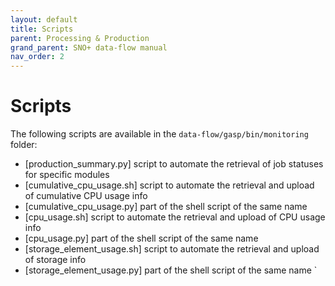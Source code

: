```yaml
---
layout: default
title: Scripts
parent: Processing & Production
grand_parent: SNO+ data-flow manual
nav_order: 2
---
```


# Scripts

The following scripts are available in the `data-flow/gasp/bin/monitoring` folder: 

* [production_summary.py] script to automate the retrieval of job statuses for specific modules 
* [cumulative_cpu_usage.sh] script to automate the retrieval and upload of cumulative CPU usage info 
* [cumulative_cpu_usage.py] part of the shell script of the same name 
* [cpu_usage.sh] script to automate the retrieval and upload of CPU usage info 
* [cpu_usage.py] part of the shell script of the same name 
* [storage_element_usage.sh] script to automate the retrieval and upload of storage info 
* [storage_element_usage.py] part of the shell script of the same name 
`
